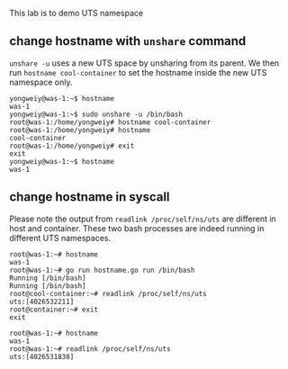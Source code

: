 This lab is to demo UTS namespace

## change hostname with `unshare` command
`unshare -u` uses a new UTS space by unsharing from its parent. 
 We then run `hostname cool-container`  to set the hostname inside the new UTS namespace only. 

```
yongweiy@was-1:~$ hostname
was-1
yongweiy@was-1:~$ sudo unshare -u /bin/bash
root@was-1:/home/yongweiy# hostname cool-container
root@was-1:/home/yongweiy# hostname
cool-container
root@was-1:/home/yongweiy# exit
exit
yongweiy@was-1:~$ hostname
was-1
```

## change hostname in syscall

Please note the output from `readlink /proc/self/ns/uts` are different in host and container. These two bash processes are indeed running in different UTS namespaces.

```
root@was-1:~# hostname
was-1
root@was-1:~# go run hostname.go run /bin/bash
Running [/bin/bash]
Running [/bin/bash]
root@cool-container:~# readlink /proc/self/ns/uts
uts:[4026532211]
root@container:~# exit
exit

root@was-1:~# hostname
was-1
root@was-1:~# readlink /proc/self/ns/uts
uts:[4026531838]
```